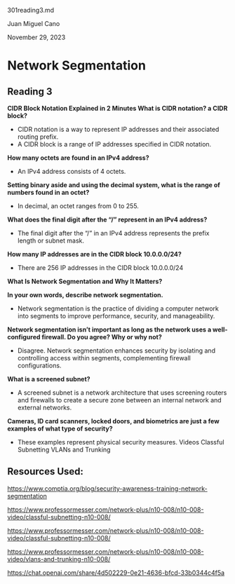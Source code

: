 301reading3.md

Juan Miguel Cano

November 29, 2023

# Network Segmentation
## Reading 3
**CIDR Block Notation Explained in 2 Minutes
What is CIDR notation? a CIDR block?**

- CIDR notation is a way to represent IP addresses and their associated routing prefix. 
- A CIDR block is a range of IP addresses specified in CIDR notation.

**How many octets are found in an IPv4 address?**

- An IPv4 address consists of 4 octets.

**Setting binary aside and using the decimal system, what is the range of numbers found in an octet?**
- In decimal, an octet ranges from 0 to 255.

**What does the final digit after the “/” represent in an IPv4 address?**

- The final digit after the “/” in an IPv4 address represents the prefix length or subnet mask.

**How many IP addresses are in the CIDR block 10.0.0.0/24?**

- There are 256 IP addresses in the CIDR block 10.0.0.0/24

**What Is Network Segmentation and Why It Matters?**

**In your own words, describe network segmentation.**
- Network segmentation is the practice of dividing a computer network into segments to improve performance, security, and manageability.

**Network segmentation isn’t important as long as the network uses a well-configured firewall. Do you agree? Why or why not?**

- Disagree. Network segmentation enhances security by isolating and controlling access within segments, complementing firewall configurations.

**What is a screened subnet?**

- A screened subnet is a network architecture that uses screening routers and firewalls to create a secure zone between an internal network and external networks.

**Cameras, ID card scanners, locked doors, and biometrics are just a few examples of what type of security?**

- These examples represent physical security measures.
Videos
Classful Subnetting
VLANs and Trunking

## Resources Used:
https://www.comptia.org/blog/security-awareness-training-network-segmentation

https://www.professormesser.com/network-plus/n10-008/n10-008-video/classful-subnetting-n10-008/

https://www.professormesser.com/network-plus/n10-008/n10-008-video/classful-subnetting-n10-008/

https://www.professormesser.com/network-plus/n10-008/n10-008-video/vlans-and-trunking-n10-008/

https://chat.openai.com/share/4d502229-0e21-4636-bfcd-33b0344c4f5a
